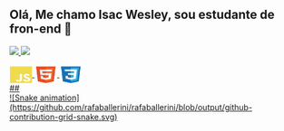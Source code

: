 ## Olá, Me chamo Isac Wesley, sou estudante de fron-end 👋

<div>
  <a href="https://github.com/isacwesley">
  <img height="180em" src="https://github-readme-stats.vercel.app/api?username=isacwesley&show_icons=true&theme=dark&include_all_commits=true&count_private=true"/>
  <img height="180em" src="https://github-readme-stats.vercel.app/api/top-langs/?username=isacwesley&layout=compact&langs_count=7&theme=dark"/>
</div>
<div style="display: inline_block"><br>
  <img align="center" alt="Rafa-Js" height="30" width="40" src="https://raw.githubusercontent.com/devicons/devicon/master/icons/javascript/javascript-plain.svg">
  <img align="center" alt="Rafa-HTML" height="30" width="40" src="https://raw.githubusercontent.com/devicons/devicon/master/icons/html5/html5-original.svg">
  <img align="center" alt="Rafa-CSS" height="30" width="40" src="https://raw.githubusercontent.com/devicons/devicon/master/icons/css3/css3-original.svg">
</div>
##

  <div>
    ![Snake animation](https://github.com/rafaballerini/rafaballerini/blob/output/github-contribution-grid-snake.svg)
  </div>
